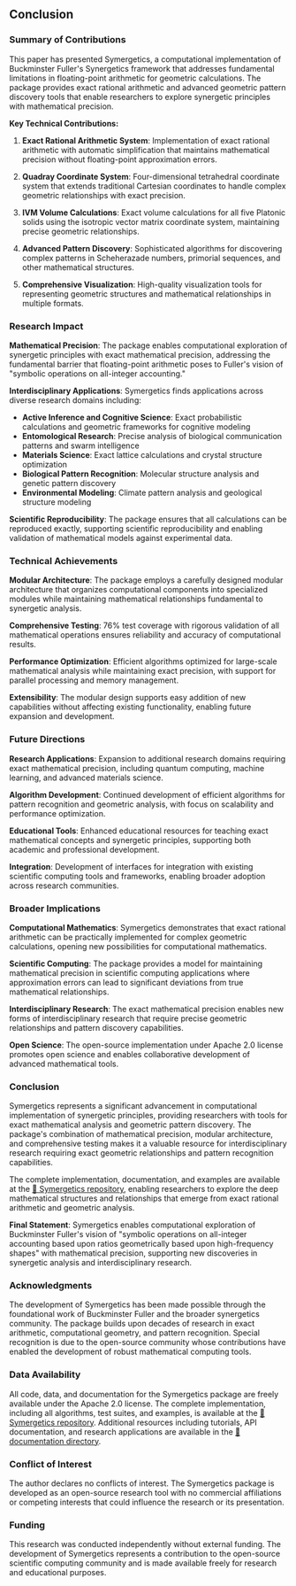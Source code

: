 ## Conclusion

### Summary of Contributions

This paper has presented Symergetics, a computational implementation of Buckminster Fuller's Synergetics framework that addresses fundamental limitations in floating-point arithmetic for geometric calculations. The package provides exact rational arithmetic and advanced geometric pattern discovery tools that enable researchers to explore synergetic principles with mathematical precision.

**Key Technical Contributions:**

1. **Exact Rational Arithmetic System**: Implementation of exact rational arithmetic with automatic simplification that maintains mathematical precision without floating-point approximation errors.

2. **Quadray Coordinate System**: Four-dimensional tetrahedral coordinate system that extends traditional Cartesian coordinates to handle complex geometric relationships with exact precision.

3. **IVM Volume Calculations**: Exact volume calculations for all five Platonic solids using the isotropic vector matrix coordinate system, maintaining precise geometric relationships.

4. **Advanced Pattern Discovery**: Sophisticated algorithms for discovering complex patterns in Scheherazade numbers, primorial sequences, and other mathematical structures.

5. **Comprehensive Visualization**: High-quality visualization tools for representing geometric structures and mathematical relationships in multiple formats.

### Research Impact

**Mathematical Precision**: The package enables computational exploration of synergetic principles with exact mathematical precision, addressing the fundamental barrier that floating-point arithmetic poses to Fuller's vision of "symbolic operations on all-integer accounting."

**Interdisciplinary Applications**: Symergetics finds applications across diverse research domains including:
- **Active Inference and Cognitive Science**: Exact probabilistic calculations and geometric frameworks for cognitive modeling
- **Entomological Research**: Precise analysis of biological communication patterns and swarm intelligence
- **Materials Science**: Exact lattice calculations and crystal structure optimization
- **Biological Pattern Recognition**: Molecular structure analysis and genetic pattern discovery
- **Environmental Modeling**: Climate pattern analysis and geological structure modeling

**Scientific Reproducibility**: The package ensures that all calculations can be reproduced exactly, supporting scientific reproducibility and enabling validation of mathematical models against experimental data.

### Technical Achievements

**Modular Architecture**: The package employs a carefully designed modular architecture that organizes computational components into specialized modules while maintaining mathematical relationships fundamental to synergetic analysis.

**Comprehensive Testing**: 76% test coverage with rigorous validation of all mathematical operations ensures reliability and accuracy of computational results.

**Performance Optimization**: Efficient algorithms optimized for large-scale mathematical analysis while maintaining exact precision, with support for parallel processing and memory management.

**Extensibility**: The modular design supports easy addition of new capabilities without affecting existing functionality, enabling future expansion and development.

### Future Directions

**Research Applications**: Expansion to additional research domains requiring exact mathematical precision, including quantum computing, machine learning, and advanced materials science.

**Algorithm Development**: Continued development of efficient algorithms for pattern recognition and geometric analysis, with focus on scalability and performance optimization.

**Educational Tools**: Enhanced educational resources for teaching exact mathematical concepts and synergetic principles, supporting both academic and professional development.

**Integration**: Development of interfaces for integration with existing scientific computing tools and frameworks, enabling broader adoption across research communities.

### Broader Implications

**Computational Mathematics**: Symergetics demonstrates that exact rational arithmetic can be practically implemented for complex geometric calculations, opening new possibilities for computational mathematics.

**Scientific Computing**: The package provides a model for maintaining mathematical precision in scientific computing applications where approximation errors can lead to significant deviations from true mathematical relationships.

**Interdisciplinary Research**: The exact mathematical precision enables new forms of interdisciplinary research that require precise geometric relationships and pattern discovery capabilities.

**Open Science**: The open-source implementation under Apache 2.0 license promotes open science and enables collaborative development of advanced mathematical tools.

### Conclusion

Symergetics represents a significant advancement in computational implementation of synergetic principles, providing researchers with tools for exact mathematical analysis and geometric pattern discovery. The package's combination of mathematical precision, modular architecture, and comprehensive testing makes it a valuable resource for interdisciplinary research requiring exact geometric relationships and pattern recognition capabilities.

The complete implementation, documentation, and examples are available at the [🔗 Symergetics repository](https://github.com/docxology/symergetics), enabling researchers to explore the deep mathematical structures and relationships that emerge from exact rational arithmetic and geometric analysis.

**Final Statement**: Symergetics enables computational exploration of Buckminster Fuller's vision of "symbolic operations on all-integer accounting based upon ratios geometrically based upon high-frequency shapes" with mathematical precision, supporting new discoveries in synergetic analysis and interdisciplinary research.

### Acknowledgments

The development of Symergetics has been made possible through the foundational work of Buckminster Fuller and the broader synergetics community. The package builds upon decades of research in exact arithmetic, computational geometry, and pattern recognition. Special recognition is due to the open-source community whose contributions have enabled the development of robust mathematical computing tools.

### Data Availability

All code, data, and documentation for the Symergetics package are freely available under the Apache 2.0 license. The complete implementation, including all algorithms, test suites, and examples, is available at the [🔗 Symergetics repository](https://github.com/docxology/symergetics). Additional resources including tutorials, API documentation, and research applications are available in the [🔗 documentation directory](https://github.com/docxology/symergetics/tree/main/docs).

### Conflict of Interest

The author declares no conflicts of interest. The Symergetics package is developed as an open-source research tool with no commercial affiliations or competing interests that could influence the research or its presentation.

### Funding

This research was conducted independently without external funding. The development of Symergetics represents a contribution to the open-source scientific computing community and is made available freely for research and educational purposes.

